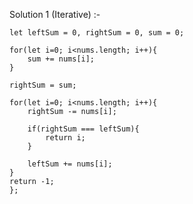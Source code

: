 Solution 1 (Iterative) :-

    let leftSum = 0, rightSum = 0, sum = 0;

    for(let i=0; i<nums.length; i++){
        sum += nums[i];
    }

    rightSum = sum;

    for(let i=0; i<nums.length; i++){
        rightSum -= nums[i];

        if(rightSum === leftSum){
            return i;
        }

        leftSum += nums[i];
    }
    return -1;
    };

